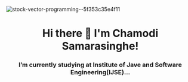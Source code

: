 <!-- ### Hi there 👋 I' Chamodi Samarasinghe! -->

![stock-vector-programming--5f353c35e4f11](https://user-images.githubusercontent.com/87232869/158115678-ab8cc071-6f83-4a45-bde4-844c411656ab.jpg)




<h1 align="center">Hi there 👋 I'm Chamodi Samarasinghe!</h1>
<h3 align="center">I’m currently studying at Institute of Jave and Software Engineering(IJSE)...</h3>

<!--
**chamodisamarasinghe/chamodisamarasinghe** is a ✨ _special_ ✨ repository because its `README.md` (this file) appears on your GitHub profile.

Here are some ideas to get you started:

- 🔭 I’m currently working on ...
- 🌱 I’m currently studying at Institute of Jave and Software Engineering(IJSE)...
- 👯 I’m looking to collaborate on ...
- 🤔 I’m looking for help with ...
- 💬 Ask me about ...
- 📫 How to reach me: ...
- 😄 Pronouns: ...
- ⚡ Fun fact: ...
-->
